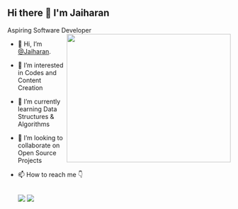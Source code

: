 ## Hi there 👋 I'm Jaiharan

Aspiring Software Developer
<img align="right" width="370" height="290" src="![giphy](https://github.com/Jaiharan/Jaiharan/assets/136414923/0664709a-1b3d-4d0d-880e-0aa86b3f3ffd)">
- 👋 Hi, I’m [@Jaiharan](https://jaiharan.github.io/).
- 👀 I’m interested in Codes and Content Creation
- 🌱 I’m currently learning Data Structures & Algorithms
- 💞️ I’m looking to collaborate on Open Source Projects
- 📫 How to reach me 👇

  <br /> [<img src="https://img.shields.io/badge/Twitter-1DA1F2?style=for-the-badge&logo=twitter&logoColor=white" />](https://twitter.com/Jaiharan_725) [<img src="https://img.shields.io/badge/LinkedIn-0077B5?style=for-the-badge&logo=linkedin&logoColor=white" />](https://www.linkedin.com/in/jaiharan-s/)


<!---
Jaiharan/Jaiharan is a ✨ special ✨ repository because its `README.md` (this file) appears on your GitHub profile.
You can click the Preview link to take a look at your changes.
--->
